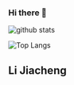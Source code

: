 ### Hi there 👋
![github stats](https://github-readme-stats.vercel.app/api?username=ddlee-cn&show_icons=true)

![Top Langs](https://github-readme-stats.vercel.app/api/top-langs/?username=ddlee-cn)

## Li Jiacheng
<!-- _**[[Homepage](http://disi.unitn.it/~hao.tang/)] [[Google Scholar](https://scholar.google.com/citations?user=9zJkeEMAAAAJ&hl=en)] [[Twitter]](https://twitter.com/HaoTang_ai)**_ -->

<!-- _**I am currently a postdoctoral researcher at Computer Vision Lab, ETH Zurich, Switzerland.**_ -->
<!-- _**I am currently a postdoctoral researcher at Computer Vision Lab, ETH Zurich, Switzerland.**_ -->
